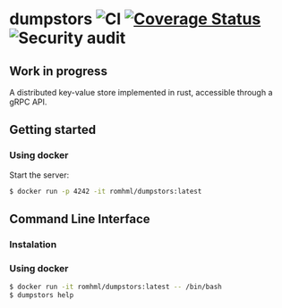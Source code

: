 # dumpstors ![CI](https://github.com/romhml/dumpstors/workflows/Test/badge.svg) [![Coverage Status](https://coveralls.io/repos/github/romhml/dumpstors/badge.svg?branch=main)](https://coveralls.io/github/romhml/dumpstors?branch=main) ![Security audit](https://github.com/romhml/dumpstors/workflows/Security%20audit/badge.svg)
## Work in progress
A distributed key-value store implemented in rust, accessible through a gRPC API.

## Getting started
### Using docker
Start the server:
```bash
$ docker run -p 4242 -it romhml/dumpstors:latest
```

## Command Line Interface
### Instalation

### Using docker
```bash
$ docker run -it romhml/dumpstors:latest -- /bin/bash
$ dumpstors help
```